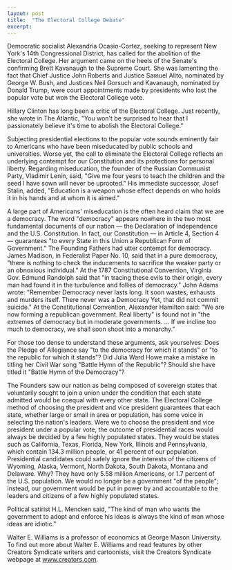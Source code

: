 ```yaml
---
layout: post
title:  "The Electoral College Debate"
excerpt:
---
```




Democratic socialist Alexandria Ocasio-Cortez, seeking to represent New York's 14th Congressional District, has called for the abolition of the Electoral College. Her argument came on the heels of the Senate's confirming Brett Kavanaugh to the Supreme Court. She was lamenting the fact that Chief Justice John Roberts and Justice Samuel Alito, nominated by George W. Bush, and Justices Neil Gorsuch and Kavanaugh, nominated by Donald Trump, were court appointments made by presidents who lost the popular vote but won the Electoral College vote.

Hillary Clinton has long been a critic of the Electoral College. Just recently, she wrote in The Atlantic, "You won't be surprised to hear that I passionately believe it's time to abolish the Electoral College."

Subjecting presidential elections to the popular vote sounds eminently fair to Americans who have been miseducated by public schools and universities. Worse yet, the call to eliminate the Electoral College reflects an underlying contempt for our Constitution and its protections for personal liberty. Regarding miseducation, the founder of the Russian Communist Party, Vladimir Lenin, said, "Give me four years to teach the children and the seed I have sown will never be uprooted." His immediate successor, Josef Stalin, added, "Education is a weapon whose effect depends on who holds it in his hands and at whom it is aimed."

A large part of Americans' miseducation is the often heard claim that we are a democracy. The word "democracy" appears nowhere in the two most fundamental documents of our nation — the Declaration of Independence and the U.S. Constitution. In fact, our Constitution — in Article 4, Section 4 — guarantees "to every State in this Union a Republican Form of Government." The Founding Fathers had utter contempt for democracy. James Madison, in Federalist Paper No. 10, said that in a pure democracy, "there is nothing to check the inducements to sacrifice the weaker party or an obnoxious individual." At the 1787 Constitutional Convention, Virginia Gov. Edmund Randolph said that "in tracing these evils to their origin, every man had found it in the turbulence and follies of democracy." John Adams wrote: "Remember Democracy never lasts long. It soon wastes, exhausts and murders itself. There never was a Democracy Yet, that did not commit suicide." At the Constitutional Convention, Alexander Hamilton said: "We are now forming a republican government. Real liberty" is found not in "the extremes of democracy but in moderate governments. ... If we incline too much to democracy, we shall soon shoot into a monarchy."

For those too dense to understand these arguments, ask yourselves: Does the Pledge of Allegiance say "to the democracy for which it stands" or "to the republic for which it stands"? Did Julia Ward Howe make a mistake in titling her Civil War song "Battle Hymn of the Republic"? Should she have titled it "Battle Hymn of the Democracy"?

The Founders saw our nation as being composed of sovereign states that voluntarily sought to join a union under the condition that each state admitted would be coequal with every other state. The Electoral College method of choosing the president and vice president guarantees that each state, whether large or small in area or population, has some voice in selecting the nation's leaders. Were we to choose the president and vice president under a popular vote, the outcome of presidential races would always be decided by a few highly populated states. They would be states such as California, Texas, Florida, New York, Illinois and Pennsylvania, which contain 134.3 million people, or 41 percent of our population. Presidential candidates could safely ignore the interests of the citizens of Wyoming, Alaska, Vermont, North Dakota, South Dakota, Montana and Delaware. Why? They have only 5.58 million Americans, or 1.7 percent of the U.S. population. We would no longer be a government "of the people"; instead, our government would be put in power by and accountable to the leaders and citizens of a few highly populated states.

Political satirist H.L. Mencken said, "The kind of man who wants the government to adopt and enforce his ideas is always the kind of man whose ideas are idiotic."

Walter E. Williams is a professor of economics at George Mason University. To find out more about Walter E. Williams and read features by other Creators Syndicate writers and cartoonists, visit the Creators Syndicate webpage at www.creators.com.
